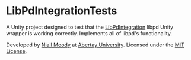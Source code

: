 # LibPdIntegrationTests

A Unity project designed to test that the [LibPdIntegration](../LibPdIntegration/) libpd Unity wrapper is working correctly. Implements all of libpd's functionality.

Developed by [Niall Moody](http://www.niallmoody.com) at [Abertay University](http://www.abertay.ac.uk). Licensed under the [MIT License](LICENSE.txt).
